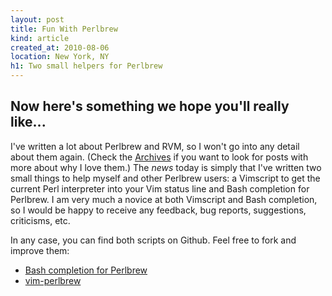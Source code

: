 ```yaml
---
layout: post
title: Fun With Perlbrew
kind: article
created_at: 2010-08-06
location: New York, NY
h1: Two small helpers for Perlbrew
---
```


## Now here's something we hope you'll really like...

I've written a lot about Perlbrew and RVM, so I won't go into any detail
about them again. (Check the [Archives][a] if you want to look for posts
with more about why I love them.) The *news* today is simply that I've
written two small things to help myself and other Perlbrew users: a
Vimscript to get the current Perl interpreter into your Vim status line and
Bash completion for Perlbrew. I am very much a novice at both Vimscript and
Bash completion, so I would be happy to receive any feedback, bug reports,
suggestions, criticisms, etc.

In any case, you can find both scripts on Github. Feel free to fork and
improve them:

+ [Bash completion for Perlbrew][b]
+ [vim-perlbrew][vp]

[a]: http://ithaca.arpinum.org/archive.html
[b]: http://github.com/telemachus/perlbrew-bash-completion
[vp]: http://github.com/telemachus/vim-perlbrew
